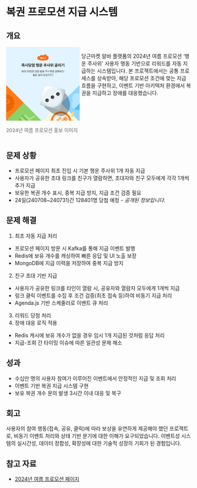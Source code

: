 # 복권 프로모션 지급 시스템

## 개요

<div style="display: flex; align-items: flex-start; gap: 5px;">
  <div style="flex: 2;">
    <img src="image/lottery-promotion/1748115423278.png" alt="행운주사위" width="250" >
    <p style="text-align: left; font-size: 0.95em; color: #666;">2024년 여름 프로모션 홍보 이미지</p>
  </div>
  <div style="flex: 3;">
    <p style="text-align: left;">
        당근마켓 알바 플랫폼의 2024년 여름 프로모션 ‘행운 주사위' 사용자 행동 기반으로 리워드를 자동 지급하는 시스템입니다. 본 프로젝트에서는 공통 프로세스를 상속받아, 해당 프로모션 조건에 맞는 지급 흐름을 구현하고, 이벤트 기반 아키텍처 환경에서 복권을 지급하고 장애를 대응했습니다.
    </p>
  </div>
</div>

## 문제 상황

- 프로모션 페이지 최초 진입 시 기본 행운 주사위 1개 자동 지급
- 사용자가 공유한 초대 링크를 친구가 열람하면, 초대자와 친구 모두에게 각각 1개씩 추가 지급
- 보유한 복권 개수 표시, 중복 지급 방지, 지급 조건 검증 필요
- 24일(240708~240731)간 128401명 당첨 예정 - *공개된 정보입니다.*

## 문제 해결

1. 최초 자동 지급 처리

- 프로모션 페이지 방문 시 Kafka를 통해 지급 이벤트 발행
- Redis에 보유 개수를 캐싱하여 빠른 응답 및 UI 노출 보장
- MongoDB에 지급 이력을 저장하여 중복 지급 방지

2. 친구 초대 기반 지급

- 사용자가 공유한 링크를 타인이 열람 시, 공유자와 열람자 모두에게 1개씩 지급
- 링크 클릭 이벤트를 수집 후 조건 검증(최초 접속 등)하여 비동기 지급 처리
- Agenda.js 기반 스케줄러로 이벤트 큐 처리

3. 리워드 당첨 처리
4. 장애 대응 로직 적용

- Redis 캐시에 보유 개수가 없을 경우 임시 1개 지급된 것처럼 응답 처리
- 지급-조회 간 타이밍 이슈에 따른 일관성 문제 해소

## 성과

- 수십만 명의 사용자 참여가 이루어진 이벤트에서 안정적인 지급 및 조회 처리
- 이벤트 기반 복권 지급 시스템 구현
- 보유 복권 개수 문의 발생 3시간 이내 대응 및 복구

## 회고

사용자의 참여 행동(접속, 공유, 클릭)에 따라 보상을 유연하게 제공해야 했던 프로젝트로, 비동기 이벤트 처리와 상태 기반 분기에 대한 이해가 요구되었습니다. 이벤트성 시스템의 실시간성, 데이터 정합성, 확장성에 대한 기술적 성장의 기회가 된 경험입니다.

## 참고 자료

- [2024년 여름 프로모션 페이지](https://daangn-jobs-campaign-2024-summer.karrotwebview.com/applicant?af_xp=custom&source_caller=ui&pid=brand_user&is_retargeting=true&shortlink=bvzgpdpt&af_adset=jobs&af_ad=summer_240704_inapp&deep_link_value=karrot%3A%2F%2Fminikarrot%2Frouter%3Fremote%3Dhttps%253A%252F%252Fdaangn-jobs-campaign-2024-summer.karrotwebview.com%252Fapplicant%26navbar%3Dtrue%26scrollable%3Dtrue&c=inapp_contents)
